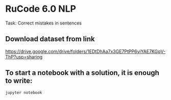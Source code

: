 # RuCode 6.0 NLP
Task: Correct mistakes in sentences
## Download dataset from link
https://drive.google.com/drive/folders/1EDtDhAa7x3GE7PtPP6yjYAE7KGqV-ThP?usp=sharing
## To start a notebook with a solution, it is enough to write:
```bash
jupyter notebook
```
